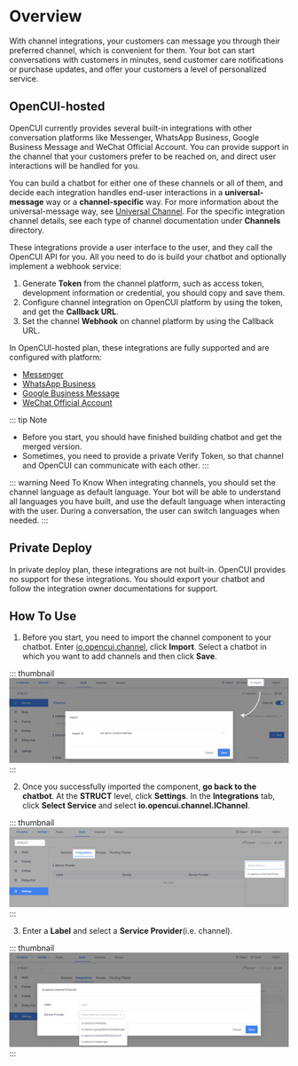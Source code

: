 # Overview

With channel integrations, your customers can message you through their preferred channel, which is convenient for them. Your bot can start conversations with customers in minutes, send customer care notifications or purchase updates, and offer your customers a level of personalized service. 

## OpenCUI-hosted 

OpenCUI currently provides several built-in integrations with other conversation platforms like Messenger, WhatsApp Business, Google Business Message and WeChat Official Account. You can provide support in the channel that your customers prefer to be reached on, and direct user interactions will be handled for you. 

You can build a chatbot for either one of these channels or all of them, and decide each integration handles end-user interactions in a **universal-message** way or a **channel-specific** way. For more information about the universal-message way, see [Universal Channel](universalmessage.md). For the specific integration channel details, see each type of channel documentation under **Channels** directory.

These integrations provide a user interface to the user, and they call the OpenCUI API for you. All you need to do is build your chatbot and optionally implement a webhook service: 
1. Generate **Token** from the channel platform, such as access token, development information or credential, you should copy and save them.
2. Configure channel integration on OpenCUI platform by using the token, and get the **Callback URL**.
3. Set the channel **Webhook** on channel platform by using the Callback URL.

In OpenCUI-hosted plan, these integrations are fully supported and are configured with platform: 
- [Messenger](messenger.md)
- [WhatsApp Business](whatsapp.md)
- [Google Business Message](googlebusiness.md)
- [WeChat Official Account](wpa.md)

::: tip Note
- Before you start, you should have finished building chatbot and get the merged version.
- Sometimes, you need to provide a private Verify Token, so that channel and OpenCUI can communicate with each other.
:::

::: warning Need To Know
When integrating channels, you should set the channel language as default language. Your bot will be able to understand all languages you have built, and use the default language when interacting with the user. During a conversation, the user can switch languages when needed.
:::

## Private Deploy
In private deploy plan, these integrations are not built-in. OpenCUI provides no support for these integrations. You should export your chatbot and follow the integration owner documentations for support.

## How To Use
1. Before you start, you need to import the channel component to your chatbot. Enter [io.opencui.channel](https://build.opencui.io/org/633db11928e4f04b5f8443b4/agent/63479c58bb57d84573e65ee8/service_schema), click **Import**. Select a chatbot in which you want to add channels and then click **Save**.                    

::: thumbnail
![import channel component](/images/channelConfig/overview/import-channel.png)
:::

2. Once you successfully imported the component, **go back to the chatbot**. At the **STRUCT** level, click **Settings**. In the **Integrations** tab, click **Select Service** and select **io.opencui.channel.IChannel**.

::: thumbnail
![select the service](/images/channelConfig/overview/select-service.png)
:::

3. Enter a **Label** and select a **Service Provider**(i.e. channel).

::: thumbnail
![select a channel](/images/channelConfig/overview/select-channel.png)
:::